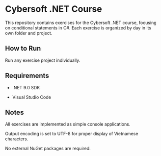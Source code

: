 # Cybersoft .NET Course 
This repository contains exercises for the Cybersoft .NET course, focusing on conditional statements in C#. Each exercise is organized by day in its own folder and project.

## How to Run
Run any exercise project individually.

## Requirements
- .NET 9.0 SDK

- Visual Studio Code

## Notes
All exercises are implemented as simple console applications.

Output encoding is set to UTF-8 for proper display of Vietnamese characters.

No external NuGet packages are required.
